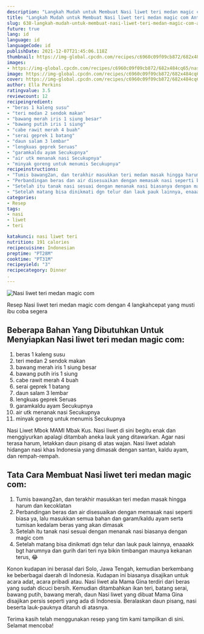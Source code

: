 ```yaml
---
description: "Langkah Mudah untuk Membuat Nasi liwet teri medan magic com Anti Gagal"
title: "Langkah Mudah untuk Membuat Nasi liwet teri medan magic com Anti Gagal"
slug: 638-langkah-mudah-untuk-membuat-nasi-liwet-teri-medan-magic-com-anti-gagal
future: true
lang: id
language: id
languageCode: id
publishDate: 2021-12-07T21:45:06.118Z 
thumbnail: https://img-global.cpcdn.com/recipes/c6960c09f09cb872/682x484cq65/nasi-liwet-teri-medan-magic-com-foto-resep-utama.png
images:
- https://img-global.cpcdn.com/recipes/c6960c09f09cb872/682x484cq65/nasi-liwet-teri-medan-magic-com-foto-resep-utama.png
image: https://img-global.cpcdn.com/recipes/c6960c09f09cb872/682x484cq65/nasi-liwet-teri-medan-magic-com-foto-resep-utama.png
cover: https://img-global.cpcdn.com/recipes/c6960c09f09cb872/682x484cq65/nasi-liwet-teri-medan-magic-com-foto-resep-utama.png
author: Ella Perkins
ratingvalue: 3.5
reviewcount: 12
recipeingredient:
- "beras 1 kaleng susu"
- "teri medan 2 sendok makan"
- "bawang merah iris 1 siung besar"
- "bawang putih iris 1 siung"
- "cabe rawit merah 4 buah"
- "serai geprek 1 batang"
- "daun salam 3 lembar"
- "lengkuas geprek Seruas"
- "garamkaldu ayam Secukupnya"
- "air utk menanak nasi Secukupnya"
- "minyak goreng untuk menumis Secukupnya"
recipeinstructions:
- "Tumis bawang2an, dan terakhir masukkan teri medan masak hingga harum dan kecoklatan"
- "Perbandingan beras dan air disesuaikan dengan memasak nasi seperti biasa ya, lalu masukkan semua bahan dan garam/kaldu ayam serta tumisan kedalam beras yang akan dimasak"
- "Setelah itu tanak nasi sesuai dengan menanak nasi biasanya dengan magic com"
- "Setelah matang bisa dinikmati dgn telur dan lauk pauk lainnya, enaaakk bgt harumnya dan gurih dari teri nya bikin timbangan maunya kekanan terus, 😂"
categories:
- Resep
tags:
- nasi
- liwet
- teri

katakunci: nasi liwet teri 
nutrition: 191 calories
recipecuisine: Indonesian
preptime: "PT28M"
cooktime: "PT31M"
recipeyield: "3"
recipecategory: Dinner
. 
---
```



![Nasi liwet teri medan magic com](https://img-global.cpcdn.com/recipes/c6960c09f09cb872/682x484cq65/nasi-liwet-teri-medan-magic-com-foto-resep-utama.png)

Resep Nasi liwet teri medan magic com    dengan 4 langkahcepat yang musti ibu coba segera

<!--inarticleads1-->

## Beberapa Bahan Yang Dibutuhkan Untuk Menyiapkan Nasi liwet teri medan magic com:

1. beras 1 kaleng susu
1. teri medan 2 sendok makan
1. bawang merah iris 1 siung besar
1. bawang putih iris 1 siung
1. cabe rawit merah 4 buah
1. serai geprek 1 batang
1. daun salam 3 lembar
1. lengkuas geprek Seruas
1. garamkaldu ayam Secukupnya
1. air utk menanak nasi Secukupnya
1. minyak goreng untuk menumis Secukupnya

Nasi Liwet Mbok MAMI Mbak Kus. Nasi liwet di sini begitu enak dan menggiyurkan apalagi ditambah aneka lauk yang ditawarkan. Agar nasi terasa harum, letakkan daun pisang di atas wajan. Nasi liwet adalah hidangan nasi khas Indonesia yang dimasak dengan santan, kaldu ayam, dan rempah-rempah. 

<!--inarticleads2-->

## Tata Cara Membuat Nasi liwet teri medan magic com:

1. Tumis bawang2an, dan terakhir masukkan teri medan masak hingga harum dan kecoklatan
1. Perbandingan beras dan air disesuaikan dengan memasak nasi seperti biasa ya, lalu masukkan semua bahan dan garam/kaldu ayam serta tumisan kedalam beras yang akan dimasak
1. Setelah itu tanak nasi sesuai dengan menanak nasi biasanya dengan magic com
1. Setelah matang bisa dinikmati dgn telur dan lauk pauk lainnya, enaaakk bgt harumnya dan gurih dari teri nya bikin timbangan maunya kekanan terus, 😂


Konon kudapan ini berasal dari Solo, Jawa Tengah, kemudian berkembang ke beberbagai daerah di Indonesia. Kudapan ini biasanya disajikan untuk acara adat, acara pribadi atau. Nasi liwet ala Mama Gina terdiri dari beras yang sudah dicuci bersih. Kemudian ditambahkan ikan teri, batang serai, bawang putih, bawang merah, daun Nasi liwet yang dibuat Mama Gina disajikan persis seperti yang ada di Indonesia. Beralaskan daun pisang, nasi beserta lauk-pauknya ditaruh di atasnya. 

Terima kasih telah menggunakan resep yang tim kami tampilkan di sini. Selamat mencoba!
